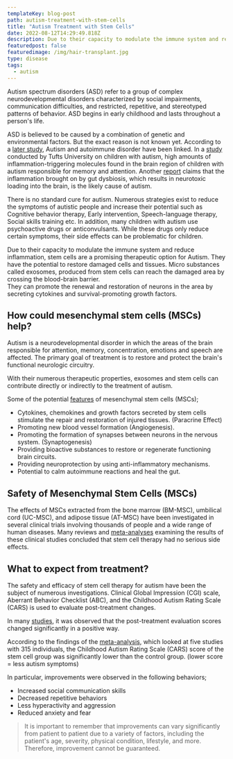 ```yaml
---
templateKey: blog-post
path: autism-treatment-with-stem-cells
title: "Autism Treatment with Stem Cells"
date: 2022-08-12T14:29:49.818Z
description: Due to their capacity to modulate the immune system and reduce inflammation, stem cells are a promising therapeutic option for Autism. They have the potential to restore damaged cells and tissues.
featuredpost: false
featuredimage: /img/hair-transplant.jpg
type: disease
tags:
  - autism
---
```


Autism spectrum disorders (ASD) refer to a group of complex neurodevelopmental disorders characterized by social impairments, communication difficulties, and restricted, repetitive, and stereotyped patterns of behavior. ASD begins in early childhood and lasts throughout a person's life.

ASD is believed to be caused by a combination of genetic and environmental factors. But the exact reason is not known yet. According to a [later study](https://www.frontiersin.org/articles/10.3389/fncel.2018.00405/full), Autism and autoimmune disorder have been linked. In a [study](https://www.pnas.org/doi/full/10.1073/pnas.1906817116) conducted by Tufts University on children with autism, high amounts of inflammation-triggering molecules found in the brain region of children with autism responsible for memory and attention. Another [report](https://www.ncbi.nlm.nih.gov/pmc/articles/PMC7794774/) claims that the inflammation brought on by gut dysbiosis, which results in neurotoxic loading into the brain, is the likely cause of autism.

There is no standard cure for autism. Numerous strategies exist to reduce the symptoms of autistic people and increase their potential such as Cognitive behavior therapy, Early intervention, Speech-language therapy, Social skills training etc. In addition, many children with autism use psychoactive drugs or anticonvulsants. While these drugs only reduce certain symptoms, their side effects can be problematic for children.

Due to their capacity to modulate the immune system and reduce inflammation, stem cells are a promising therapeutic option for Autism. They have the potential to restore damaged cells and tissues. Micro substances called exosomes, produced from stem cells can reach the damaged area by crossing the blood-brain barrier.  
They can promote the renewal and restoration of neurons in the area by secreting cytokines and survival-promoting growth factors.


## **How could mesenchymal stem cells (MSCs) help?**

Autism is a neurodevelopmental disorder in which the areas of the brain responsible for attention, memory, concentration, emotions and speech are affected. The primary goal of treatment is to restore and protect the brain's functional neurologic circuitry.

With their numerous therapeutic properties, exosomes and stem cells can contribute directly or indirectly to the treatment of autism.

Some of the potential [features](https://www.frontiersin.org/articles/10.3389/fcell.2022.809686/full#:~:text=2.7.1%20Potential-,Mechanism,-of%20MSCs%20in) of mesenchymal stem cells (MSCs);
* Cytokines, chemokines and growth factors secreted by stem cells stimulate the repair and restoration of injured tissues. (Paracrine Effect)
* Promoting new blood vessel formation (Angiogenesis).
* Promoting the formation of synapses between neurons in the nervous system. (Synaptogenesis)
* Providing bioactive substances to restore or regenerate functioning brain circuits.
* Providing neuroprotection by using anti-inflammatory mechanisms.
* Potential to calm autoimmune reactions and heal the gut.

## **Safety of Mesenchymal Stem Cells (MSCs)**

The effects of MSCs extracted from the bone marrow (BM-MSC), umbilical cord (UC-MSC), and adipose tissue (AT-MSC) have been investigated in several clinical trials involving thousands of people and a wide range of human diseases. Many reviews and [meta-analyses](https://stemcellpoint.com/safety-of-stem-cell-therapy) examining the results of these clinical studies concluded that stem cell therapy had no serious side effects.

## **What to expect from treatment?**

The safety and efficacy of stem cell therapy for autism have been the subject of numerous investigations. Clinical Global Impression (CGI) scale, Aberrant Behavior Checklist (ABC), and the Childhood Autism Rating Scale (CARS) is used to evaluate post-treatment changes.

In many [studies](https://www.frontiersin.org/articles/10.3389/fped.2022.897398/full), it was observed that the post-treatment evaluation scores changed significantly in a positive way.

According to the findings of the [meta-analysis](https://www.frontiersin.org/articles/10.3389/fped.2022.897398/full), which looked at five studies with 315 individuals, the Childhood Autism Rating Scale (CARS) score of the stem cell group was significantly lower than the control group. (lower score = less autism symptoms)

In particular, improvements were observed in the following behaviors;
* Increased social communication skills
* Decreased repetitive behaviors
* Less hyperactivity and aggression
* Reduced anxiety and fear

> It is important to remember that improvements can vary significantly from patient to patient due to a variety of factors, including the patient's age, severity, physical condition, lifestyle, and more. Therefore, improvement cannot be guaranteed.

